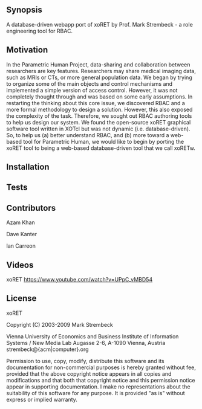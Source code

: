 ## Synopsis

A database-driven webapp port of xoRET by Prof. Mark Strembeck - a role engineering tool for RBAC.

## Motivation

In the Parametric Human Project, data-sharing and collaboration between researchers are key features. 
Researchers may share medical imaging data, such as MRIs or CTs, or more general population data.
We began by trying to organize some of the main objects and control mechanisms and implemented a simple version of access control. 
However, it was not completely thought through and was based on some early assumptions. 
In restarting the thinking about this core issue, we discovered RBAC and a more formal methodology to design a solution. 
However, this also exposed the complexity of the task. Therefore, we sought out RBAC authoring tools to help us design our system. 
We found the open-source xoRET graphical software tool written in XOTcl but was not dynamic (i.e. database-driven). 
So, to help us (a) better understand RBAC, and (b) more toward a web-based tool for Parametric Human, 
we would like to begin by porting the xoRET tool to being a web-based database-driven tool that we call xoRETw. 

## Installation


## Tests


## Contributors 
Azam Khan

Dave Kanter

Ian Carreon 

## Videos

xoRET
https://www.youtube.com/watch?v=UPpC_vMBD54

## License

xoRET

Copyright (C) 2003-2009 Mark Strembeck

Vienna University of Economics and Business
Institute of Information Systems / New Media Lab
Augasse 2-6, A-1090 Vienna, Austria
strembeck@{acm|computer}.org
     
Permission to use, copy, modify, distribute this software 
and its documentation for non-commercial purposes is hereby granted
without fee, provided that the above copyright notice appears in
all copies and modifications and that both that copyright notice and
this permission notice appear in supporting documentation. I make no
representations about the suitability of this software for any
purpose.  It is provided "as is" without express or implied
warranty.
